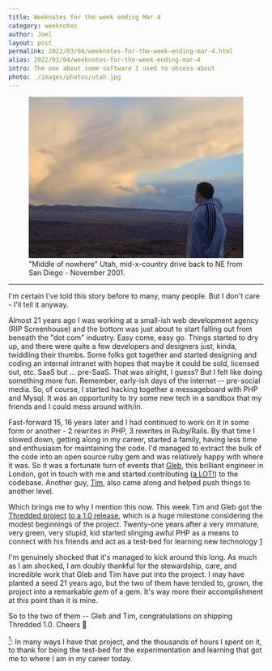 ```yaml
---
title: Weeknotes for the week ending Mar.4
category: weeknotes
author: Joel
layout: post
permalink: 2022/03/04/weeknotes-for-the-week-ending-mar-4.html
alias: 2022/03/04/weeknotes-for-the-week-ending-mar-4
intro: The one about some software I used to obsess about
photo: ./images/photos/utah.jpg
---
```


<figure class="photo-with-caption">
  <img src="/images/photos/utah.jpg" width="609">
  <figcaption>
    "Middle of nowhere" Utah, mid-x-country drive back to NE from San Diego - November 2001.
  </figcaption>
</figure>

***

I'm certain I've told this story before to many, many people. But I don't care - I'll tell it anyway.

Almost 21 years ago I was working at a small-ish web development agency (RIP Screenhouse) and the bottom was just about to start falling out from beneath the "dot com" industry. Easy come, easy go. Things started to dry up, and there were quite a few developers and designers just, kinda, twiddling their thumbs. Some folks got together and started designing and coding an internal intranet with hopes that maybe it could be sold, licensed out, etc. SaaS but ... pre-SaaS. That was alright, I guess? But I felt like doing something more fun. Remember, early-ish days of the internet -- pre-social media. So, of course, I started hacking together a messageboard with PHP and Mysql. It was an opportunity to try some new tech in a sandbox that my friends and I could mess around with/in.

Fast-forward 15, 16 years later and I had continued to work on it in some form or another - 2 rewrites in PHP, 3 rewrites in Ruby/Rails. By that time I slowed down, getting along in my career, started a family, having less time and enthusiasm for maintaining the code. I'd managed to extract the bulk of the code into an open source ruby gem and was relatively happy with where it was. So it was a fortunate turn of events that [Gleb], this brilliant engineer in London, got in touch with me and started contributing ([a LOT!]) to the codebase. Another guy, [Tim], also came along and helped push things to another level.

Which brings me to why I mention this now. This week Tim and Gleb got the [Thredded project] [to a 1.0 release], which is a huge milestone considering the modest beginnings of the project. Twenty-one years after a very immature, very green, very stupid, kid started slinging awful PHP as a means to connect with his friends and act as a test-bed for learning new technology <a href="#to-1" name="from-1">1</a>

I'm genuinely shocked that it's managed to kick around this long. As much as I am shocked, I am doubly thankful for the stewardship, care, and incredible work that Gleb and Tim have put into the project. I may have planted a seed 21 years ago, but the two of them have tended to, grown, the project into a remarkable _gem_ of a gem. It's way more their accomplishment at this point than it is mine.

So to the two of them -- Gleb and Tim, congratulations on shipping Thredded 1.0. Cheers 🥂

[Gleb]: https://github.com/glebm
[a LOT!]: https://github.com/thredded/thredded/graphs/contributors
[Tim]: https://github.com/timdiggins
[Thredded project]: https://thredded.org/
[to a 1.0 release]: https://github.com/thredded/thredded/releases/tag/v1.0.0

<a href="#from-1" name="to-1"><sup>1</sup></a>: In many ways I have that project, and the thousands of hours I spent on it, to thank for being the test-bed for the experimentation and learning that got me to where I am in my career today.
